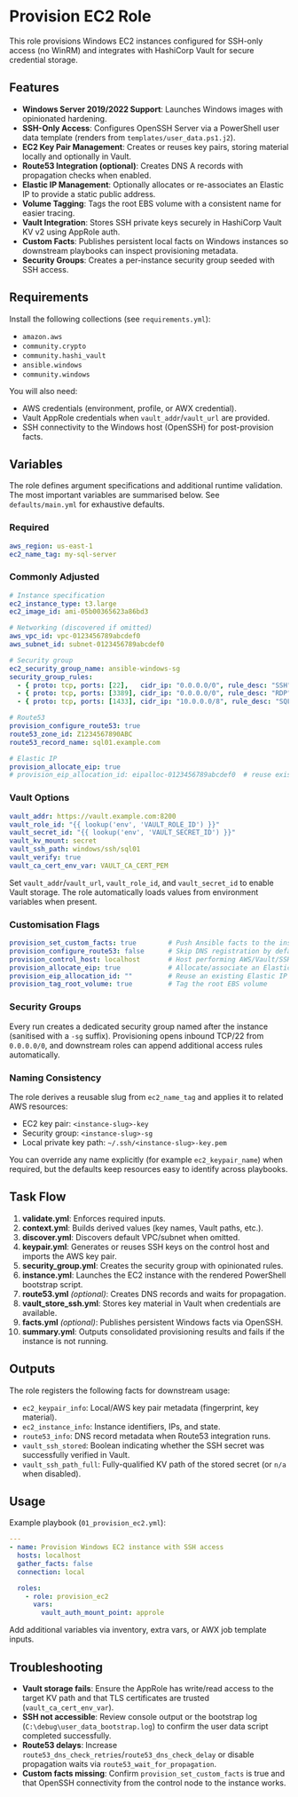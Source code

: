 # Provision EC2 Role

This role provisions Windows EC2 instances configured for SSH-only access (no WinRM) and integrates with HashiCorp Vault for secure credential storage.

## Features

- **Windows Server 2019/2022 Support**: Launches Windows images with opinionated hardening.
- **SSH-Only Access**: Configures OpenSSH Server via a PowerShell user data template (renders from `templates/user_data.ps1.j2`).
- **EC2 Key Pair Management**: Creates or reuses key pairs, storing material locally and optionally in Vault.
- **Route53 Integration (optional)**: Creates DNS A records with propagation checks when enabled.
- **Elastic IP Management**: Optionally allocates or re-associates an Elastic IP to provide a static public address.
- **Volume Tagging**: Tags the root EBS volume with a consistent name for easier tracing.
- **Vault Integration**: Stores SSH private keys securely in HashiCorp Vault KV v2 using AppRole auth.
- **Custom Facts**: Publishes persistent local facts on Windows instances so downstream playbooks can inspect provisioning metadata.
- **Security Groups**: Creates a per-instance security group seeded with SSH access.

## Requirements

Install the following collections (see `requirements.yml`):

- `amazon.aws`
- `community.crypto`
- `community.hashi_vault`
- `ansible.windows`
- `community.windows`

You will also need:

- AWS credentials (environment, profile, or AWX credential).
- Vault AppRole credentials when `vault_addr`/`vault_url` are provided.
- SSH connectivity to the Windows host (OpenSSH) for post-provision facts.

## Variables

The role defines argument specifications and additional runtime validation. The most important variables are summarised below. See `defaults/main.yml` for exhaustive defaults.

### Required

```yaml
aws_region: us-east-1
ec2_name_tag: my-sql-server
```

### Commonly Adjusted

```yaml
# Instance specification
ec2_instance_type: t3.large
ec2_image_id: ami-05b00365623a86bd3

# Networking (discovered if omitted)
aws_vpc_id: vpc-0123456789abcdef0
aws_subnet_id: subnet-0123456789abcdef0

# Security group
ec2_security_group_name: ansible-windows-sg
security_group_rules:
  - { proto: tcp, ports: [22],   cidr_ip: "0.0.0.0/0", rule_desc: "SSH" }
  - { proto: tcp, ports: [3389], cidr_ip: "0.0.0.0/0", rule_desc: "RDP" }
  - { proto: tcp, ports: [1433], cidr_ip: "10.0.0.0/8", rule_desc: "SQL" }

# Route53
provision_configure_route53: true
route53_zone_id: Z1234567890ABC
route53_record_name: sql01.example.com

# Elastic IP
provision_allocate_eip: true
# provision_eip_allocation_id: eipalloc-0123456789abcdef0  # reuse existing allocation
```

### Vault Options

```yaml
vault_addr: https://vault.example.com:8200
vault_role_id: "{{ lookup('env', 'VAULT_ROLE_ID') }}"
vault_secret_id: "{{ lookup('env', 'VAULT_SECRET_ID') }}"
vault_kv_mount: secret
vault_ssh_path: windows/ssh/sql01
vault_verify: true
vault_ca_cert_env_var: VAULT_CA_CERT_PEM
```

Set `vault_addr`/`vault_url`, `vault_role_id`, and `vault_secret_id` to enable Vault storage. The role automatically loads values from environment variables when present.

### Customisation Flags

```yaml
provision_set_custom_facts: true        # Push Ansible facts to the instance
provision_configure_route53: false      # Skip DNS registration by default
provision_control_host: localhost       # Host performing AWS/Vault/SSH key actions
provision_allocate_eip: true            # Allocate/associate an Elastic IP
provision_eip_allocation_id: ""         # Reuse an existing Elastic IP allocation (optional)
provision_tag_root_volume: true         # Tag the root EBS volume
```

### Security Groups

Every run creates a dedicated security group named after the instance (sanitised with a `-sg` suffix). Provisioning opens inbound TCP/22 from `0.0.0.0/0`, and downstream roles can append additional access rules automatically.

### Naming Consistency

The role derives a reusable slug from `ec2_name_tag` and applies it to related AWS resources:

- EC2 key pair: `<instance-slug>-key`
- Security group: `<instance-slug>-sg`
- Local private key path: `~/.ssh/<instance-slug>-key.pem`

You can override any name explicitly (for example `ec2_keypair_name`) when required, but the defaults keep resources easy to identify across playbooks.

## Task Flow

1. **validate.yml**: Enforces required inputs.
2. **context.yml**: Builds derived values (key names, Vault paths, etc.).
3. **discover.yml**: Discovers default VPC/subnet when omitted.
4. **keypair.yml**: Generates or reuses SSH keys on the control host and imports the AWS key pair.
5. **security_group.yml**: Creates the security group with opinionated rules.
6. **instance.yml**: Launches the EC2 instance with the rendered PowerShell bootstrap script.
7. **route53.yml** *(optional)*: Creates DNS records and waits for propagation.
8. **vault_store_ssh.yml**: Stores key material in Vault when credentials are available.
9. **facts.yml** *(optional)*: Publishes persistent Windows facts via OpenSSH.
10. **summary.yml**: Outputs consolidated provisioning results and fails if the instance is not running.

## Outputs

The role registers the following facts for downstream usage:

- `ec2_keypair_info`: Local/AWS key pair metadata (fingerprint, key material).
- `ec2_instance_info`: Instance identifiers, IPs, and state.
- `route53_info`: DNS record metadata when Route53 integration runs.
- `vault_ssh_stored`: Boolean indicating whether the SSH secret was successfully verified in Vault.
- `vault_ssh_path_full`: Fully-qualified KV path of the stored secret (or `n/a` when disabled).

## Usage

Example playbook (`01_provision_ec2.yml`):

```yaml
---
- name: Provision Windows EC2 instance with SSH access
  hosts: localhost
  gather_facts: false
  connection: local

  roles:
    - role: provision_ec2
      vars:
        vault_auth_mount_point: approle
```

Add additional variables via inventory, extra vars, or AWX job template inputs.

## Troubleshooting

- **Vault storage fails**: Ensure the AppRole has write/read access to the target KV path and that TLS certificates are trusted (`vault_ca_cert_env_var`).
- **SSH not accessible**: Review console output or the bootstrap log (`C:\debug\user_data_bootstrap.log`) to confirm the user data script completed successfully.
- **Route53 delays**: Increase `route53_dns_check_retries`/`route53_dns_check_delay` or disable propagation waits via `route53_wait_for_propagation`.
- **Custom facts missing**: Confirm `provision_set_custom_facts` is true and that OpenSSH connectivity from the control node to the instance works.
